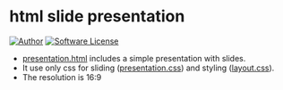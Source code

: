 html slide presentation
======

[![Author](https://img.shields.io/badge/author-falkm-blue.svg?style=flat-square)](https://falk-m.de)
[![Software License](https://img.shields.io/badge/license-MIT-brightgreen.svg?style=flat-square)](LICENSE.md)

- [presentation.html](./presentation.html) includes a simple presentation with slides.
- It use only css for sliding ([presentation.css](./presentation.css)) and styling ([layout.css](./layout.css)).
- The resolution is 16:9